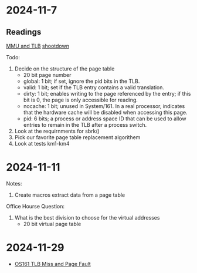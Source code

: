 # 2024-11-7

## Readings 
[MMU and TLB](http://www.os161.org/documentation/sys161-2.0.2/mips.html)
[shootdown](https://people.ece.ubc.ca/~os161/download/tlb-shootdown.txt)

Todo:

1. Decide on the structure of the page table
    - 20 bit page number
    - global: 1 bit; if set, ignore the pid bits in the TLB.
    - valid: 1 bit; set if the TLB entry contains a valid translation.
    - dirty: 1 bit; enables writing to the page referenced by the entry; if this bit is 0, the page is only accessible for reading.
    - nocache: 1 bit; unused in System/161. In a real processor, indicates that the hardware cache will be disabled when accessing this page.
    - pid: 6 bits; a process or address space ID that can be used to allow entries to remain in the TLB after a process switch.
2. Look at the requirnments for sbrk()
3. Pick our favorite page table replacement algorithem
4. Look at tests km1-km4


# 2024-11-11

Notes:
1. Create macros extract data from a page table

Office Hourse Question:
1. What is the best division to choose for the virtual addresses 
    - 20 bit virtual page table 


# 2024-11-29

- [OS161 TLB Miss and Page Fault](http://jhshi.me/2012/04/27/os161-tlb-miss-and-page-fault/index.html)
